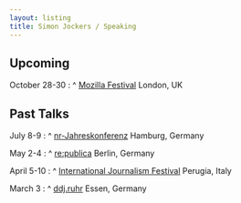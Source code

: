 ```yaml
---
layout: listing
title: Simon Jockers / Speaking
---
```


## Upcoming

October 28-30
: ^
  [Mozilla Festival](https://mozillafestival.org/)
  London, UK

## Past Talks

July 8-9
: ^
  [nr-Jahreskonferenz](https://netzwerkrecherche.org/termine/termin/nr-jahreskonferenz-2016/)
  Hamburg, Germany

May 2-4
: ^
  [re:publica](https://re-publica.de/)
  Berlin, Germany

April 5-10
: ^
  [International Journalism Festival](http://www.journalismfestival.com/)
  Perugia, Italy

March 3
: ^
  [ddj.ruhr](http://www.meetup.com/DDJ-Taskforce-NRW/)
  Essen, Germany
